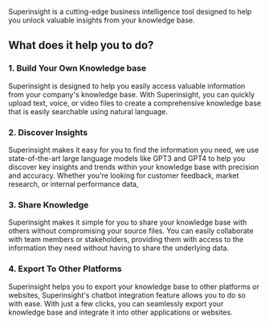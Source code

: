 Superinsight is a cutting-edge business intelligence tool designed to help you unlock valuable insights from your knowledge base.

## What does it help you to do?

### 1. Build Your Own Knowledge base

Superinsight is designed to help you easily access valuable information from your company's knowledge base. With Superinsight, you can quickly upload text, voice, or video files to create a comprehensive knowledge base that is easily searchable using natural language.

### 2. Discover Insights

Superinsight makes it easy for you to find the information you need, we use state-of-the-art large language models like GPT3 and GPT4 to help you discover key insights and trends within your knowledge base with precision and accuracy. Whether you're looking for customer feedback, market research, or internal performance data,

### 3. Share Knowledge

Superinsight makes it simple for you to share your knowledge base with others without compromising your source files. You can easily collaborate with team members or stakeholders, providing them with access to the information they need without having to share the underlying data.

### 4. Export To Other Platforms

Superinsight helps you to export your knowledge base to other platforms or websites, Superinsight's chatbot integration feature allows you to do so with ease. With just a few clicks, you can seamlessly export your knowledge base and integrate it into other applications or websites.
